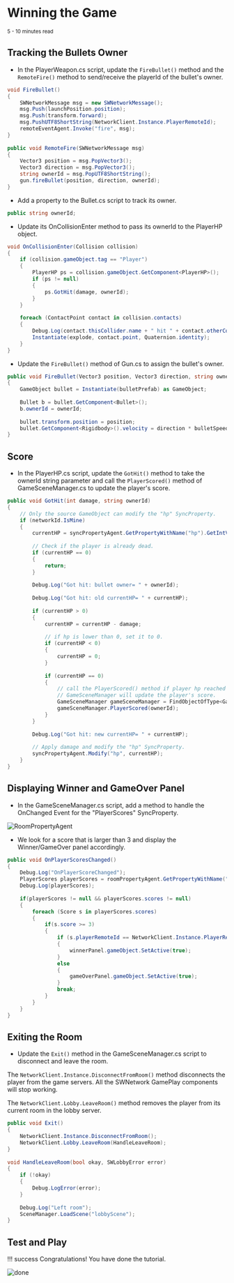 # Winning the Game

<small>5 - 10 minutes read</small>

## Tracking the Bullets Owner

* In the PlayerWeapon.cs script, update the ``FireBullet()`` method and the ``RemoteFire()`` method to send/receive the playerId of the bullet's owner.
``` c#
void FireBullet()
{
    SWNetworkMessage msg = new SWNetworkMessage();
    msg.Push(launchPosition.position);
    msg.Push(transform.forward);
    msg.PushUTF8ShortString(NetworkClient.Instance.PlayerRemoteId);
    remoteEventAgent.Invoke("fire", msg);
}
​
public void RemoteFire(SWNetworkMessage msg)
{
    Vector3 position = msg.PopVector3();
    Vector3 direction = msg.PopVector3();
    string ownerId = msg.PopUTF8ShortString();
    gun.fireBullet(position, direction, ownerId);
}
```
* Add a property to the Bullet.cs script to track its owner.

``` c#
public string ownerId;
```

* Update its OnCollisionEnter method to pass its ownerId to the PlayerHP object.

``` c#
void OnCollisionEnter(Collision collision)
{
    if (collision.gameObject.tag == "Player")
    {
        PlayerHP ps = collision.gameObject.GetComponent<PlayerHP>();
        if (ps != null)
        {
            ps.GotHit(damage, ownerId);
        }
    }
​
    foreach (ContactPoint contact in collision.contacts)
    {
        Debug.Log(contact.thisCollider.name + " hit " + contact.otherCollider.name);
        Instantiate(explode, contact.point, Quaternion.identity);
    }
}
```

* Update the ``FireBullet()`` method of Gun.cs to assign the bullet's owner.

``` c#
public void FireBullet(Vector3 position, Vector3 direction, string ownerId)
{
    GameObject bullet = Instantiate(bulletPrefab) as GameObject;
​
    Bullet b = bullet.GetComponent<Bullet>();
    b.ownerId = ownerId;
​
    bullet.transform.position = position;
    bullet.GetComponent<Rigidbody>().velocity = direction * bulletSpeed;
}
```

## Score

* In the PlayerHP.cs script, update the ``GotHit()`` method to take the ownerId string parameter and call the ``PlayerScored()`` method of GameSceneManager.cs to update the player's score.

``` c#
public void GotHit(int damage, string ownerId)
{
    // Only the source GameObject can modify the "hp" SyncProperty.
    if (networkId.IsMine)
    {
        currentHP = syncPropertyAgent.GetPropertyWithName("hp").GetIntValue();
​
        // Check if the player is already dead.
        if (currentHP == 0)
        {
            return;
        }
​
        Debug.Log("Got hit: bullet owner= " + ownerId);
​
        Debug.Log("Got hit: old currentHP= " + currentHP);
​
        if (currentHP > 0)
        {
            currentHP = currentHP - damage;
​
            // if hp is lower than 0, set it to 0.
            if (currentHP < 0)
            {
                currentHP = 0;
            }
​
            if (currentHP == 0)
            {
                // call the PlayerScored() method if player hp reached 0. 
                // GameSceneManager will update the player's score.
                GameSceneManager gameSceneManager = FindObjectOfType<GameSceneManager>();
                gameSceneManager.PlayerScored(ownerId);
            }
        }
​
        Debug.Log("Got hit: new currentHP= " + currentHP);
​
        // Apply damage and modify the "hp" SyncProperty.
        syncPropertyAgent.Modify("hp", currentHP);
    }
}
```

## Displaying Winner and GameOver Panel

* In the GameSceneManager.cs script, add a method to handle the OnChanged Event for the "PlayerScores" SyncProperty. 

![RoomPropertyAgent](./../../assets/playerScoreRoomPropertyAgent.png)

* We look for a score that is larger than 3 and display the Winner/GameOver panel accordingly.

``` c#
public void OnPlayerScoresChanged()
{
    Debug.Log("OnPlayerScoreChanged");
    PlayerScores playerScores = roomPropertyAgent.GetPropertyWithName("PlayerScores").GetValue<PlayerScores>();
    Debug.Log(playerScores);
​
    if(playerScores != null && playerScores.scores != null)
    {
        foreach (Score s in playerScores.scores)
        {
            if(s.score >= 3)
            {
                if (s.playerRemoteId == NetworkClient.Instance.PlayerRemoteId)
                {
                    winnerPanel.gameObject.SetActive(true);
                }
                else
                {
                    gameOverPanel.gameObject.SetActive(true);
                }
                break;
            }
        }
    }
}
```

## Exiting the Room

* Update the ``Exit()`` method in the GameSceneManager.cs script to disconnect and leave the room.

The ``NetworkClient.Instance.DisconnectFromRoom()`` method disconnects the player from the game servers. All the SWNetwork GamePlay components will stop working. 

The ``NetworkClient.Lobby.LeaveRoom()`` method removes the player from its current room in the lobby server. 

``` c#
public void Exit()
{
    NetworkClient.Instance.DisconnectFromRoom();
    NetworkClient.Lobby.LeaveRoom(HandleLeaveRoom);
}
​
void HandleLeaveRoom(bool okay, SWLobbyError error)
{
    if (!okay)
    {
        Debug.LogError(error);
    }
​
    Debug.Log("Left room");
    SceneManager.LoadScene("lobbyScene");
}
```

## Test and Play
!!! success
    Congratulations! You have done the tutorial. 

![done](./../../assets/gameover.gif)

